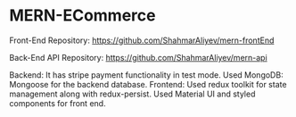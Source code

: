 # MERN-ECommerce

Front-End Repository: 
https://github.com/ShahmarAliyev/mern-frontEnd

Back-End API Repository:
https://github.com/ShahmarAliyev/mern-api



Backend: It has stripe payment functionality in test mode. Used MongoDB: Mongoose for the backend database. 
Frontend: Used redux toolkit for state management along with redux-persist. Used Material UI and styled components for front end. 

